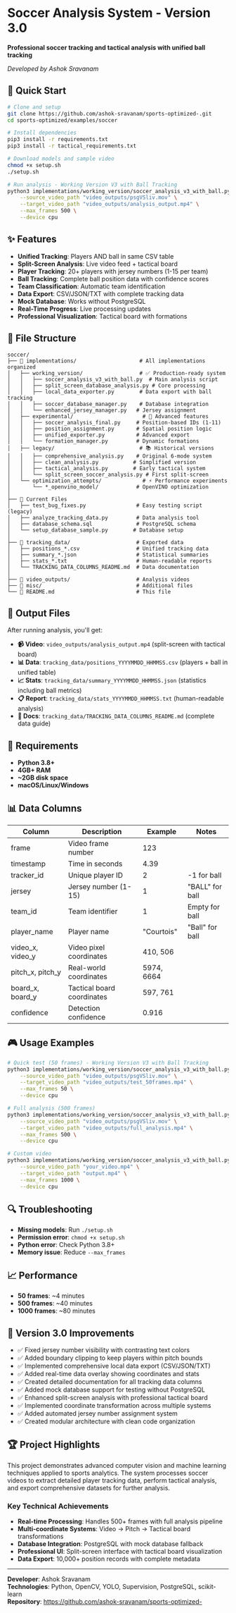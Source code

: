 # Soccer Analysis System - Version 3.0

**Professional soccer tracking and tactical analysis with unified ball tracking**

*Developed by Ashok Sravanam*

## 🚀 **Quick Start**

```bash
# Clone and setup
git clone https://github.com/ashok-sravanam/sports-optimized-.git
cd sports-optimized/examples/soccer

# Install dependencies
pip3 install -r requirements.txt
pip3 install -r tactical_requirements.txt

# Download models and sample video
chmod +x setup.sh
./setup.sh

# Run analysis - Working Version V3 with Ball Tracking
python3 implementations/working_version/soccer_analysis_v3_with_ball.py \
    --source_video_path "video_outputs/psgVSliv.mov" \
    --target_video_path "video_outputs/analysis_output.mp4" \
    --max_frames 500 \
    --device cpu
```

## ✨ **Features**

- **Unified Tracking**: Players AND ball in same CSV table
- **Split-Screen Analysis**: Live video feed + tactical board
- **Player Tracking**: 20+ players with jersey numbers (1-15 per team)
- **Ball Tracking**: Complete ball position data with confidence scores
- **Team Classification**: Automatic team identification
- **Data Export**: CSV/JSON/TXT with complete tracking data
- **Mock Database**: Works without PostgreSQL
- **Real-Time Progress**: Live processing updates
- **Professional Visualization**: Tactical board with formations

## 📁 **File Structure**

```
soccer/
├── 📁 implementations/                    # All implementations organized
│   ├── working_version/                  # ✅ Production-ready system
│   │   ├── soccer_analysis_v3_with_ball.py  # Main analysis script
│   │   ├── split_screen_database_analysis.py # Core processing
│   │   ├── local_data_exporter.py        # Data export with ball tracking
│   │   ├── soccer_database_manager.py    # Database integration
│   │   └── enhanced_jersey_manager.py   # Jersey assignment
│   ├── experimental/                      # 🔬 Advanced features
│   │   ├── soccer_analysis_final.py     # Position-based IDs (1-11)
│   │   ├── position_assignment.py       # Spatial position logic
│   │   ├── unified_exporter.py          # Advanced export
│   │   └── formation_manager.py         # Dynamic formations
│   ├── legacy/                           # 📚 Historical versions
│   │   ├── comprehensive_analysis.py    # Original 6-mode system
│   │   ├── clean_analysis.py           # Simplified version
│   │   ├── tactical_analysis.py        # Early tactical system
│   │   └── split_screen_soccer_analysis.py # First split-screen
│   └── optimization_attempts/             # ⚡ Performance experiments
│       └── *_openvino_model/            # OpenVINO optimization
│
├── 📄 Current Files
│   ├── test_bug_fixes.py                # Easy testing script (legacy)
│   ├── analyze_tracking_data.py         # Data analysis tool
│   ├── database_schema.sql              # PostgreSQL schema
│   └── setup_database_sample.py        # Database setup
│
├── 📁 tracking_data/                     # Exported data
│   ├── positions_*.csv                  # Unified tracking data
│   ├── summary_*.json                   # Statistical summaries
│   ├── stats_*.txt                      # Human-readable reports
│   └── TRACKING_DATA_COLUMNS_README.md  # Data documentation
│
├── 📁 video_outputs/                     # Analysis videos
├── 📁 misc/                              # Additional files
└── 📄 README.md                          # This file
```

## 🎯 **Output Files**

After running analysis, you'll get:

- **📹 Video**: `video_outputs/analysis_output.mp4` (split-screen with tactical board)
- **📊 Data**: `tracking_data/positions_YYYYMMDD_HHMMSS.csv` (players + ball in unified table)
- **📈 Stats**: `tracking_data/summary_YYYYMMDD_HHMMSS.json` (statistics including ball metrics)
- **📋 Report**: `tracking_data/stats_YYYYMMDD_HHMMSS.txt` (human-readable analysis)
- **📖 Docs**: `tracking_data/TRACKING_DATA_COLUMNS_README.md` (complete data guide)

## 🔧 **Requirements**

- **Python 3.8+**
- **4GB+ RAM**
- **~2GB disk space**
- **macOS/Linux/Windows**

## 📊 **Data Columns**

| Column | Description | Example | Notes |
|--------|-------------|---------|-------|
| frame | Video frame number | 123 | |
| timestamp | Time in seconds | 4.39 | |
| tracker_id | Unique player ID | 2 | -1 for ball |
| jersey | Jersey number (1-15) | 1 | "BALL" for ball |
| team_id | Team identifier | 1 | Empty for ball |
| player_name | Player name | "Courtois" | "Ball" for ball |
| video_x, video_y | Video pixel coordinates | 410, 506 | |
| pitch_x, pitch_y | Real-world coordinates | 5974, 6664 | |
| board_x, board_y | Tactical board coordinates | 597, 761 | |
| confidence | Detection confidence | 0.916 | |

## 🎮 **Usage Examples**

```bash
# Quick test (50 frames) - Working Version V3 with Ball Tracking
python3 implementations/working_version/soccer_analysis_v3_with_ball.py \
    --source_video_path "video_outputs/psgVSliv.mov" \
    --target_video_path "video_outputs/test_50frames.mp4" \
    --max_frames 50 \
    --device cpu

# Full analysis (500 frames)
python3 implementations/working_version/soccer_analysis_v3_with_ball.py \
    --source_video_path "video_outputs/psgVSliv.mov" \
    --target_video_path "video_outputs/full_analysis.mp4" \
    --max_frames 500 \
    --device cpu

# Custom video
python3 implementations/working_version/soccer_analysis_v3_with_ball.py \
    --source_video_path "your_video.mp4" \
    --target_video_path "output.mp4" \
    --max_frames 1000 \
    --device cpu
```

## 🔍 **Troubleshooting**

- **Missing models**: Run `./setup.sh`
- **Permission error**: `chmod +x setup.sh`
- **Python error**: Check Python 3.8+
- **Memory issue**: Reduce `--max_frames`

## 📈 **Performance**

- **50 frames**: ~4 minutes
- **500 frames**: ~40 minutes
- **1000 frames**: ~80 minutes

## 🎯 **Version 3.0 Improvements**

- ✅ Fixed jersey number visibility with contrasting text colors
- ✅ Added boundary clipping to keep players within pitch bounds
- ✅ Implemented comprehensive local data export (CSV/JSON/TXT)
- ✅ Added real-time data overlay showing coordinates and stats
- ✅ Created detailed documentation for all tracking data columns
- ✅ Added mock database support for testing without PostgreSQL
- ✅ Enhanced split-screen analysis with professional tactical board
- ✅ Implemented coordinate transformation across multiple systems
- ✅ Added automated jersey number assignment system
- ✅ Created modular architecture with clean code organization

## 🏆 **Project Highlights**

This project demonstrates advanced computer vision and machine learning techniques applied to sports analytics. The system processes soccer videos to extract detailed player tracking data, perform tactical analysis, and export comprehensive datasets for further analysis.

### **Key Technical Achievements**
- **Real-time Processing**: Handles 500+ frames with full analysis pipeline
- **Multi-coordinate Systems**: Video → Pitch → Tactical board transformations
- **Database Integration**: PostgreSQL with mock database fallback
- **Professional UI**: Split-screen interface with tactical board visualization
- **Data Export**: 10,000+ position records with complete metadata

---

**Developer**: Ashok Sravanam  
**Technologies**: Python, OpenCV, YOLO, Supervision, PostgreSQL, scikit-learn  
**Repository**: https://github.com/ashok-sravanam/sports-optimized-
